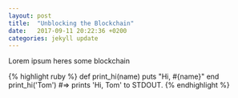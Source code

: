 ```yaml
---
layout: post
title:  "Unblocking the Blockchain"
date:   2017-09-11 20:22:36 +0200
categories: jekyll update
---
```

Lorem ipsum heres some blockchain

{% highlight ruby %}
def print_hi(name)
  puts "Hi, #{name}"
end
print_hi('Tom')
#=> prints 'Hi, Tom' to STDOUT.
{% endhighlight %}


[jekyll-docs]: https://jekyllrb.com/docs/home
[jekyll-gh]:   https://github.com/jekyll/jekyll
[jekyll-talk]: https://talk.jekyllrb.com/
